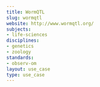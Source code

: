 ```yaml
---
title: WormQTL
slug: wormqtl
website: http://www.wormqtl.org/
subjects:
- life-sciences
disciplines:
- genetics
- zoology
standards:
- observ-om
layout: use_case
type: use_case
---
```


